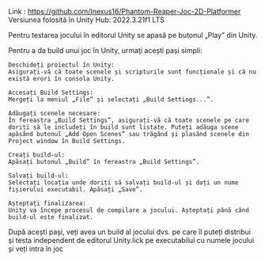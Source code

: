 Link : https://github.com/Inexus16/Phantom-Reaper-Joc-2D-Platformer
Versiunea folosită în Unity Hub: 2022.3.21f1 LTS

Pentru testarea jocului în editorul Unity se apasă pe butonul „Play” din Unity.

Pentru a da build unui joc în Unity, urmați acești pași simpli:

    Deschideți proiectul în Unity:
    Asigurați-vă că toate scenele și scripturile sunt funcționale și că nu există erori în consola Unity.

    Accesați Build Settings:
    Mergeți la meniul „File” și selectați „Build Settings...”.

    Adăugați scenele necesare:
    În fereastra „Build Settings”, asigurați-vă că toate scenele pe care doriți să le includeți în build sunt listate. Puteți adăuga scene apăsând butonul „Add Open Scenes” sau trăgând și plasând scenele din Project window în Build Settings.

    Creați build-ul:
    Apăsați butonul „Build” în fereastra „Build Settings”.

    Salvați build-ul:
    Selectați locația unde doriți să salvați build-ul și dați un nume fișierului executabil. Apăsați „Save”.

    Așteptați finalizarea:
    Unity va începe procesul de compilare a jocului. Așteptați până când build-ul este finalizat.

După acești pași, veți avea un build al jocului dvs. pe care îl puteți distribui și testa independent de editorul Unity.lick pe executabilul cu numele jocului și veți intra în joc

